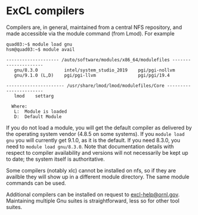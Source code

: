 # ExCL compilers

Compilers are, in general, maintained from a central NFS repository, and made accessible via the module command (from Lmod).   For example

```
quad03:~$ module load gnu
hsm@quad03:~$ module avail

-------------------- /auto/software/modules/x86_64/modulefiles ---------------------
   gnu/8.3.0          intel/system_studio_2019    pgi/pgi-nollvm
   gnu/9.1.0 (L,D)    pgi/pgi-llvm                pgi/pgi/19.4

---------------------- /usr/share/lmod/lmod/modulefiles/Core -----------------------
   lmod    settarg

  Where:
   L:  Module is loaded
   D:  Default Module

```

   If you do not load a module, you will get the default compiler as delivered by the operating system vendor (4.8.5 on some systems).  If you `module load gnu` you will currently get 9.1.0, as it is the default.  If you need 8.3.0, you need to `module load gnu/8.3.0`.   Note that documentation details with respect to compiler availability and versions will not necessarily be kept up to date; the system itself is authoritative.

   Some compilers (notably xlc) cannot be installed on nfs, so if they are availble they will show up in a different module directory.  The same module commands can be used.

   Additional compilers can be installed on request to excl-help@ornl.gov.  Maintaining multiple Gnu suites is straightforward, less so for other tool suites.
